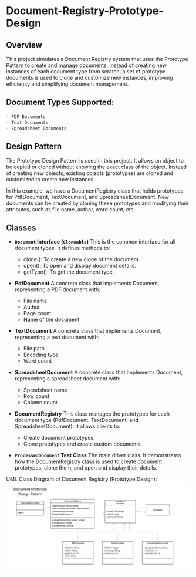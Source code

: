 # Document-Registry-Prototype-Design

## Overview
This project simulates a Document Registry system that uses the Prototype Pattern to create and manage documents. Instead of creating new instances of each document type from scratch, a set of prototype documents is used to clone and customize new instances, improving efficiency and simplifying document management.

## Document Types Supported:
    - PDF Documents
    - Text Documents
    - Spreadsheet Documents

## Design Pattern
The Prototype Design Pattern is used in this project. It allows an object to be copied or cloned without knowing the exact class of the object. Instead of creating new objects, existing objects (prototypes) are cloned and customized to create new instances.

In this example, we have a DocumentRegistry class that holds prototypes for PdfDocument, TextDocument, and SpreadsheetDocument. New documents can be created by cloning these prototypes and modifying their attributes, such as file name, author, word count, etc.

## Classes
- **`Document` Interface (`Cloneable`)**
    This is the common interface for all document types. It defines methods to:
  - clone(): To create a new clone of the document.
  - open(): To open and display document details.
  - getType(): To get the document type.

- **PdfDocument**
    A concrete class that implements Document, representing a PDF document with:
  - File name
  - Author
  - Page count
  - Name of the document

- **TextDocument**
    A concrete class that implements Document, representing a text document with:
  - File path
  - Encoding type
  - Word count

- **SpreadsheetDocument**
    A concrete class that implements Document, representing a spreadsheet document with:
  - Speadsheet name
  - Row count
  - Column count

- **DocumentRegistry**
    This class manages the prototypes for each document type (PdfDocument, TextDocument, and SpreadsheetDocument). It allows clients to:
  - Create document prototypes.
  - Clone prototypes and create custom documents.

- **`ProcessedDocument` Test Class**
    The main driver class. It demonstrates how the DocumentRegistry class is used to create document prototypes, clone them, and open and display their details.

UML Class Diagram of Document Registry (Prototype Design):
![alt text](image.png)
